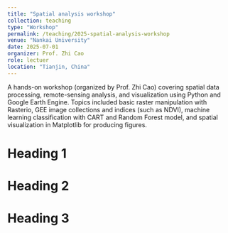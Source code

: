 ```yaml
---
title: "Spatial analysis workshop"
collection: teaching
type: "Workshop"
permalink: /teaching/2025-spatial-analysis-workshop
venue: "Nankai University"
date: 2025-07-01
organizer: Prof. Zhi Cao
role: lectuer  
location: "Tianjin, China"
---
```


A hands-on workshop (organized by Prof. Zhi Cao) covering spatial data processing, remote-sensing analysis, and visualization using Python and Google Earth Engine. Topics included basic raster manipulation with Rasterio, GEE image collections and indices (such as NDVI), machine learning classification with CART and Random Forest model, and spatial visualization in Matplotlib for producing figures.

Heading 1
======

Heading 2
======

Heading 3
======
